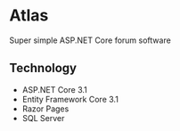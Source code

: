 # Atlas
Super simple ASP.NET Core forum software

## Technology

- ASP.NET Core 3.1
- Entity Framework Core 3.1
- Razor Pages
- SQL Server
